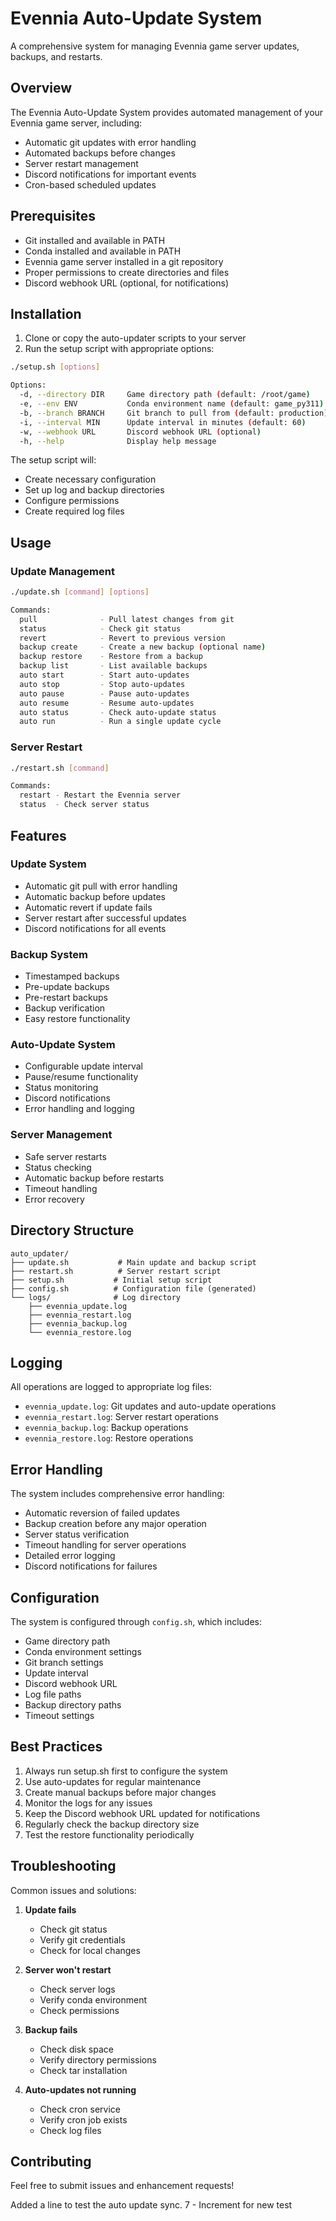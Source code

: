 # Evennia Auto-Update System

A comprehensive system for managing Evennia game server updates, backups, and restarts.

## Overview

The Evennia Auto-Update System provides automated management of your Evennia game server, including:
- Automatic git updates with error handling
- Automated backups before changes
- Server restart management
- Discord notifications for important events
- Cron-based scheduled updates

## Prerequisites

- Git installed and available in PATH
- Conda installed and available in PATH
- Evennia game server installed in a git repository
- Proper permissions to create directories and files
- Discord webhook URL (optional, for notifications)

## Installation

1. Clone or copy the auto-updater scripts to your server
2. Run the setup script with appropriate options:

```bash
./setup.sh [options]

Options:
  -d, --directory DIR     Game directory path (default: /root/game)
  -e, --env ENV           Conda environment name (default: game_py311)
  -b, --branch BRANCH     Git branch to pull from (default: production)
  -i, --interval MIN      Update interval in minutes (default: 60)
  -w, --webhook URL       Discord webhook URL (optional)
  -h, --help              Display help message
```

The setup script will:
- Create necessary configuration
- Set up log and backup directories
- Configure permissions
- Create required log files

## Usage

### Update Management

```bash
./update.sh [command] [options]

Commands:
  pull              - Pull latest changes from git
  status            - Check git status
  revert            - Revert to previous version
  backup create     - Create a new backup (optional name)
  backup restore    - Restore from a backup
  backup list       - List available backups
  auto start        - Start auto-updates
  auto stop         - Stop auto-updates
  auto pause        - Pause auto-updates
  auto resume       - Resume auto-updates
  auto status       - Check auto-update status
  auto run          - Run a single update cycle
```

### Server Restart

```bash
./restart.sh [command]

Commands:
  restart - Restart the Evennia server
  status  - Check server status
```

## Features

### Update System
- Automatic git pull with error handling
- Automatic backup before updates
- Automatic revert if update fails
- Server restart after successful updates
- Discord notifications for all events

### Backup System
- Timestamped backups
- Pre-update backups
- Pre-restart backups
- Backup verification
- Easy restore functionality

### Auto-Update System
- Configurable update interval
- Pause/resume functionality
- Status monitoring
- Discord notifications
- Error handling and logging

### Server Management
- Safe server restarts
- Status checking
- Automatic backup before restarts
- Timeout handling
- Error recovery

## Directory Structure

```
auto_updater/
├── update.sh           # Main update and backup script
├── restart.sh          # Server restart script
├── setup.sh           # Initial setup script
├── config.sh          # Configuration file (generated)
└── logs/              # Log directory
    ├── evennia_update.log
    ├── evennia_restart.log
    ├── evennia_backup.log
    └── evennia_restore.log
```

## Logging

All operations are logged to appropriate log files:
- `evennia_update.log`: Git updates and auto-update operations
- `evennia_restart.log`: Server restart operations
- `evennia_backup.log`: Backup operations
- `evennia_restore.log`: Restore operations

## Error Handling

The system includes comprehensive error handling:
- Automatic reversion of failed updates
- Backup creation before any major operation
- Server status verification
- Timeout handling for server operations
- Detailed error logging
- Discord notifications for failures

## Configuration

The system is configured through `config.sh`, which includes:
- Game directory path
- Conda environment settings
- Git branch settings
- Update interval
- Discord webhook URL
- Log file paths
- Backup directory paths
- Timeout settings

## Best Practices

1. Always run setup.sh first to configure the system
2. Use auto-updates for regular maintenance
3. Create manual backups before major changes
4. Monitor the logs for any issues
5. Keep the Discord webhook URL updated for notifications
6. Regularly check the backup directory size
7. Test the restore functionality periodically

## Troubleshooting

Common issues and solutions:
1. **Update fails**
   - Check git status
   - Verify git credentials
   - Check for local changes

2. **Server won't restart**
   - Check server logs
   - Verify conda environment
   - Check permissions

3. **Backup fails**
   - Check disk space
   - Verify directory permissions
   - Check tar installation

4. **Auto-updates not running**
   - Check cron service
   - Verify cron job exists
   - Check log files

## Contributing

Feel free to submit issues and enhancement requests! 

Added a line to test the auto update sync. 7 - Increment for new test